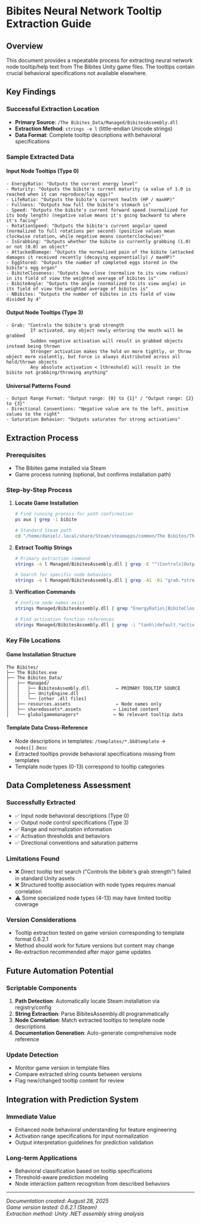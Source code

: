 # Bibites Neural Network Tooltip Extraction Guide

## Overview
This document provides a repeatable process for extracting neural network node tooltip/help text from The Bibites Unity game files. The tooltips contain crucial behavioral specifications not available elsewhere.

## Key Findings

### Successful Extraction Location
- **Primary Source**: `/The Bibites_Data/Managed/BibitesAssembly.dll`
- **Extraction Method**: `strings -e l` (little-endian Unicode strings)
- **Data Format**: Complete tooltip descriptions with behavioral specifications

### Sample Extracted Data

#### Input Node Tooltips (Type 0)
```
- EnergyRatio: "Outputs the current energy level"
- Maturity: "Outputs the bibite's current maturity (a value of 1.0 is reached when it can reproduce/lay eggs)"
- LifeRatio: "Outputs the bibite's current health (HP / maxHP)"
- Fullness: "Outputs how full the bibite's stomach is"
- Speed: "Outputs the bibite's current forward speed (normalized for its body length) (negative value means it's going backward to where it's facing"
- RotationSpeed: "Outputs the bibite's current angular speed (normalized to full rotations per second) (positive values mean clockwise rotation, while negative means counterclockwise)"
- IsGrabbing: "Outputs whether the bibite is currently grabbing (1.0) or not (0.0) an object"
- AttackedDamage: "Outputs the normalized pain of the bibite (attacked damages it received recently (decaying exponentially) / maxHP)"
- EggStored: "Outputs the number of completed eggs stored in the bibite's egg organ"
- BibiteCloseness: "Outputs how close (normalize to its view radius) in its field of view the weighted average of bibites is"
- BibiteAngle: "Outputs the angle (normalized to its view angle) in its field of view the weighted average of bibites is"
- NBibites: "Outputs the number of bibites in its field of view divided by 4"
```

#### Output Node Tooltips (Type 3)
```
- Grab: "Controls the bibite's grab strength
         If activated, any object newly entering the mouth will be grabbed
         Sudden negative activation will result in grabbed objects instead being thrown
         Stronger activation makes the hold on more tightly, or throw object more violently, but Force is always distributed across all held/thrown objects
         Any absolute activation < [threshold] will result in the bibite not grabbing/throwing anything"
```

#### Universal Patterns Found
```
- Output Range Format: "Output range: {0} to {1}" / "Output range: {2} to {3}"
- Directional Conventions: "Negative value are to the left, positive values to the right"
- Saturation Behavior: "Outputs saturates for strong activations"
```

## Extraction Process

### Prerequisites
- The Bibites game installed via Steam
- Game process running (optional, but confirms installation path)

### Step-by-Step Process

1. **Locate Game Installation**
   ```bash
   # Find running process for path confirmation
   ps aux | grep -i bibite
   
   # Standard Steam path
   cd "/home/daniel/.local/share/Steam/steamapps/common/The Bibites/The Bibites_Data"
   ```

2. **Extract Tooltip Strings**
   ```bash
   # Primary extraction command
   strings -e l Managed/BibitesAssembly.dll | grep -E "^(Controls|Outputs|Output range|Default Activation|Function).*"
   
   # Search for specific node behaviors
   strings -e l Managed/BibitesAssembly.dll | grep -A1 -B1 "grab.*strength\|activation.*result"
   ```

3. **Verification Commands**
   ```bash
   # Confirm node names exist
   strings Managed/BibitesAssembly.dll | grep "EnergyRatio\|BibiteCloseness\|Want2Eat\|PheroSense"
   
   # Find activation function references
   strings Managed/BibitesAssembly.dll | grep -i "tanh\|default.*activation"
   ```

### Key File Locations

#### Game Installation Structure
```
The Bibites/
├── The Bibites.exe
├── The Bibites_Data/
│   ├── Managed/
│   │   ├── BibitesAssembly.dll          ← PRIMARY TOOLTIP SOURCE
│   │   ├── UnityEngine.dll
│   │   └── [other .dll files]
│   ├── resources.assets                 ← Node names only
│   ├── sharedassets*.assets            ← Limited content
│   └── globalgamemanagers*             ← No relevant tooltip data
```

#### Template Data Cross-Reference
- Node descriptions in templates: `/templates/*.bb8template` → `nodes[].Desc`
- Extracted tooltips provide behavioral specifications missing from templates
- Template node types (0-13) correspond to tooltip categories

## Data Completeness Assessment

### Successfully Extracted
- ✅ Input node behavioral descriptions (Type 0)
- ✅ Output node control specifications (Type 3) 
- ✅ Range and normalization information
- ✅ Activation thresholds and behaviors
- ✅ Directional conventions and saturation patterns

### Limitations Found
- ❌ Direct tooltip text search ("Controls the bibite's grab strength") failed in standard Unity assets
- ❌ Structured tooltip association with node types requires manual correlation
- ⚠️ Some specialized node types (4-13) may have limited tooltip coverage

### Version Considerations
- Tooltip extraction tested on game version corresponding to template format 0.6.2.1
- Method should work for future versions but content may change
- Re-extraction recommended after major game updates

## Future Automation Potential

### Scriptable Components
1. **Path Detection**: Automatically locate Steam installation via registry/config
2. **String Extraction**: Parse BibitesAssembly.dll programmatically  
3. **Node Correlation**: Match extracted tooltips to template node descriptions
4. **Documentation Generation**: Auto-generate comprehensive node reference

### Update Detection
- Monitor game version in template files
- Compare extracted string counts between versions
- Flag new/changed tooltip content for review

## Integration with Prediction System

### Immediate Value
- Enhanced node behavioral understanding for feature engineering
- Activation range specifications for input normalization
- Output interpretation guidelines for prediction validation

### Long-term Applications  
- Behavioral classification based on tooltip specifications
- Threshold-aware prediction modeling
- Node interaction pattern recognition from described behaviors

---

*Documentation created: August 28, 2025*  
*Game version tested: 0.6.2.1 (Steam)*  
*Extraction method: Unity .NET assembly string analysis*
